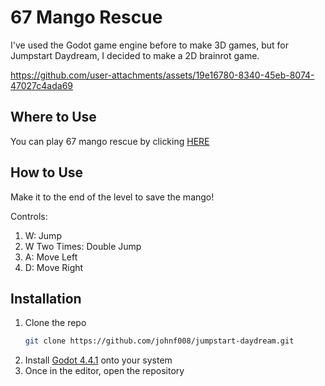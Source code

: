 # 67 Mango Rescue

I've used the Godot game engine before to make 3D games, but for Jumpstart Daydream, I decided to make a 2D brainrot game.
<p align="center">
   




https://github.com/user-attachments/assets/19e16780-8340-45eb-8074-47027c4ada69




</p>




## Where to Use

You can play 67 mango rescue by clicking <a href="https://regular-player.itch.io/67-mango-rescue" target="_blank">HERE</a>

## How to Use
Make it to the end of the level to save the mango!

Controls:
1. W: Jump
2. W Two Times: Double Jump
3. A: Move Left
4. D: Move Right

## Installation
1. Clone the repo
   ```sh
   git clone https://github.com/johnf008/jumpstart-daydream.git
   ```
2. Install <a href="https://godotengine.org/download/windows/" target="_blank"> Godot 4.4.1</a> onto your system
3. Once in the editor, open the repository
